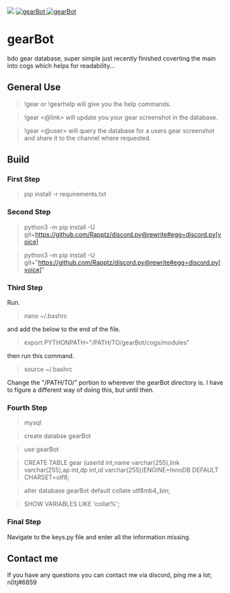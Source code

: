 <p>
<img src= https://img.shields.io/github/last-commit/n0tj/gearBot.svg />
<a href="https://discordbots.org/bot/344643767313235968" >
  <img src="https://discordbots.org/api/widget/servers/344643767313235968.svg" alt="gearBot" />
</a>
<a href="https://discordbots.org/bot/344643767313235968" >
  <img src="https://discordbots.org/api/widget/status/344643767313235968.svg" alt="gearBot" />
</a>
</p>

# gearBot
bdo gear database, super simple just recently finished coverting the main into cogs which helps for readability...


## General Use
>!gear or !gearhelp will give you the help commands.


>!gear <@link> will update you your gear screenshot in the database.
 

>!gear <@user> will query the database for a users gear screenshot and share it to the channel where requested.



## Build
### First Step
> pip install -r requirements.txt

### Second Step
> python3 -m pip install -U git+https://github.com/Rapptz/discord.py@rewrite#egg=discord.py[voice]


> python3 -m pip install -U git+"https://github.com/Rapptz/discord.py@rewrite#egg=discord.py[voice]"

### Third Step
Run.

> nano ~/.bashrc

and add the below to the end of the file.

> export PYTHONPATH="/PATH/TO/gearBot/cogs/modules"

then run this command.

> source ~/.bashrc

Change the "/PATH/TO/" portion to wherever the gearBot directory is.
I have to figure a different way of doing this, but until then.

### Fourth Step
> mysql

> create databse gearBot

> use gearBot

> CREATE TABLE gear (userId int,name varchar(255),link varchar(255),ap int,dp int,id varchar(255))ENGINE=InnoDB DEFAULT CHARSET=utf8;

> alter database gearBot default collate utf8mb4_bin;

> SHOW VARIABLES LIKE 'collat%'; 

### Final Step
Navigate  to the keys.py file and enter all the information missing.



## Contact me
If you have any questions you can contact me via discord, ping me a lot; n0tj#6859 

